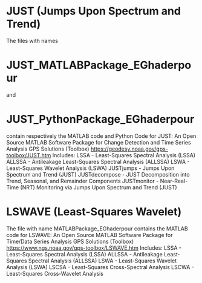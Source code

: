 # JUST (Jumps Upon Spectrum and Trend)
The files with names 
# JUST_MATLABPackage_EGhaderpour 
and
# JUST_PythonPackage_EGhaderpour 
contain respectively the MATLAB code and Python Code for
JUST: An Open Source MATLAB Software Package for Change Detection and Time Series Analysis
GPS Solutions (Toolbox)  https://geodesy.noaa.gov/gps-toolbox/JUST.htm
Includes:
         LSSA - Least-Squares Spectral Analysis (LSSA)
       ALLSSA - Antileakage Least-Squares Spectral Analysis (ALLSSA)
         LSWA - Least-Squares Wavelet Analysis (LSWA)
    JUSTjumps - Jumps Upon Spectrum and Trend (JUST)
JUSTdecompose - JUST Decomposition into Trend, Seasonal, and Remainder Components
  JUSTmonitor - Near-Real-Time (NRT) Monitoring via Jumps Upon Spectrum and Trend (JUST)



# LSWAVE (Least-Squares Wavelet)
The file with name MATLABPackage_EGhaderpour contains the MATLAB code for
LSWAVE: An Open Source MATLAB Software Package for Time/Data Series Analysis
GPS Solutions (Toolbox)  https://www.ngs.noaa.gov/gps-toolbox/LSWAVE.htm
Includes:
         LSSA - Least-Squares Spectral Analysis (LSSA)
       ALLSSA - Antileakage Least-Squares Spectral Analysis (ALLSSA)
         LSWA - Least-Squares Wavelet Analysis (LSWA)
        LSCSA - Least-Squares Cross-Spectral Analysis
        LSCWA - Least-Squares Cross-Wavelet Analysis 


